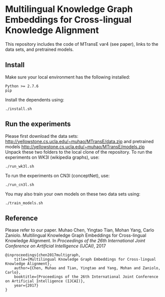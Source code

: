 # Multilingual Knowledge Graph Embeddings for Cross-lingual Knowledge Alignment

This repository includes the code of MTransE var4 (see paper), links to the data sets, and pretrained models.
## Install
Make sure your local environment has the following installed:

    Python >= 2.7.6
    pip
    
Install the dependents using:

    ./install.sh

## Run the experiments
Please first download the data sets:
http://yellowstone.cs.ucla.edu/~muhao/MTransE/data.zip
and pretrained models
http://yellowstone.cs.ucla.edu/~muhao/MTransE/models.zip
Unpack these two folders to the local clone of the repository.
To run the experiments on WK3l (wikipedia graphs), use:

    ./run_wk3l.sh
To run the experiments on CN3l (conceptNet), use:

    ./run_cn3l.sh
You may also train your own models on these two data sets using:

    ./train_models.sh

## Reference
Please refer to our paper. 
Muhao Chen, Yingtao Tian, Mohan Yang, Carlo Zaniolo. Multilingual Knowledge Graph Embeddings for Cross-lingual Knowledge Alignment. In *Proceedings of the 26th International Joint Conference on Artificial Intelligence (IJCAI)*, 2017

    @inproceedings{chen2017multigraph,
        title={Multilingual Knowledge Graph Embeddings for Cross-lingual Knowledge Alignment},
        author={Chen, Muhao and Tian, Yingtao and Yang, Mohan and Zaniolo, Carlo},
        booktitle={Proceedings of the 26th International Joint Conference on Artificial Intelligence (IJCAI)},
        year={2017}
    }
   
    
